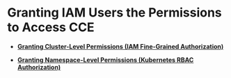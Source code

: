 # Granting IAM Users the Permissions to Access CCE<a name="cce_01_0166"></a>

-   **[Granting Cluster-Level Permissions \(IAM Fine-Grained Authorization\)](granting-cluster-level-permissions-(iam-fine-grained-authorization).md)**  

-   **[Granting Namespace-Level Permissions \(Kubernetes RBAC Authorization\)](granting-namespace-level-permissions-(kubernetes-rbac-authorization).md)**  


